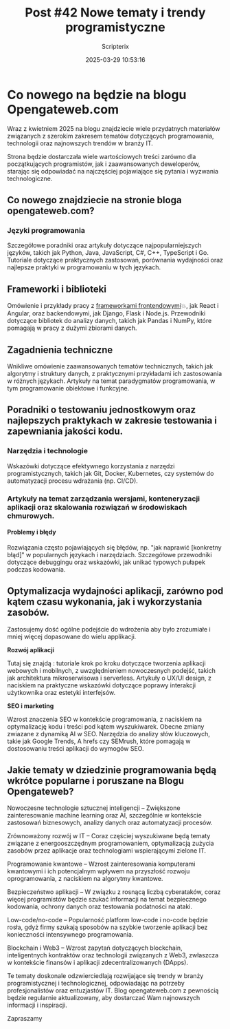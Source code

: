 ﻿---
title: "Post #42 Nowe tematy i trendy programistyczne"
date: 2025-03-29 10:53:16
author: Scripterix
slug: 42-nowe-programistyczne
post_id: 824
categories:
  - "Ogólne"
  - "Wyzwanie"
tags:
  - "nowości"
  - "opengateweb"
original_url: "https://opengateweb.com/posts/42-nowe-programistyczne/"
---

# Co nowego na będzie na blogu Opengateweb.com

Wraz z kwietniem 2025 na blogu znajdziecie wiele przydatnych materiałów związanych z szerokim zakresem tematów dotyczących programowania, technologii oraz najnowszych trendów w branży IT.

Strona będzie dostarczała wiele wartościowych treści zarówno dla początkujących programistów, jak i zaawansowanych deweloperów, starając się odpowiadać na najczęściej pojawiające się pytania i wyzwania technologiczne.

## Co nowego znajdziecie na stronie bloga opengateweb.com?

### Języki programowania

Szczegółowe poradniki oraz artykuły dotyczące najpopularniejszych języków, takich jak Python, Java, JavaScript, C#, C++, TypeScript i Go. Tutoriale dotyczące praktycznych zastosowań, porównania wydajności oraz najlepsze praktyki w programowaniu w tych językach.

## Frameworki i biblioteki

Omówienie i przykłady pracy z [frameworkami frontendowymi](https://opengateweb.com/posts/post-43-najpopularniejsze-frameworki-i-biblioteki/)💥, jak React i Angular, oraz backendowymi, jak Django, Flask i Node.js. Przewodniki dotyczące bibliotek do analizy danych, takich jak Pandas i NumPy, które pomagają w pracy z dużymi zbiorami danych.

## Zagadnienia techniczne

Wnikliwe omówienie zaawansowanych tematów technicznych, takich jak algorytmy i struktury danych, z praktycznymi przykładami ich zastosowania w różnych językach. Artykuły na temat paradygmatów programowania, w tym programowanie obiektowe i funkcyjne.

## Poradniki o testowaniu jednostkowym oraz najlepszych praktykach w zakresie testowania i zapewniania jakości kodu.

### Narzędzia i technologie

Wskazówki dotyczące efektywnego korzystania z narzędzi programistycznych, takich jak Git, Docker, Kubernetes, czy systemów do automatyzacji procesu wdrażania (np. CI/CD).

### Artykuły na temat zarządzania wersjami, konteneryzacji aplikacji oraz skalowania rozwiązań w środowiskach chmurowych.

#### Problemy i błędy

Rozwiązania często pojawiających się błędów, np. "jak naprawić [konkretny błąd]" w popularnych językach i narzędziach. Szczegółowe przewodniki dotyczące debuggingu oraz wskazówki, jak unikać typowych pułapek podczas kodowania.

## Optymalizacja wydajności aplikacji, zarówno pod kątem czasu wykonania, jak i wykorzystania zasobów.

Zastosujemy dość ogólne podejście do wdrożenia aby było zrozumiałe i mniej więcej dopasowane do wielu applikacji.

**Rozwój aplikacji**

Tutaj się znajdą : tutoriale krok po kroku dotyczące tworzenia aplikacji webowych i mobilnych, z uwzględnieniem nowoczesnych podejść, takich jak architektura mikroserwisowa i serverless. Artykuły o UX/UI design, z naciskiem na praktyczne wskazówki dotyczące poprawy interakcji użytkownika oraz estetyki interfejsów.

**SEO i marketing**

Wzrost znaczenia SEO w kontekście programowania, z naciskiem na optymalizację kodu i treści pod kątem wyszukiwarek. Obecne zmiany zwiazane z dynamiką AI  w SEO. Narzędzia do analizy słów kluczowych, takie jak Google Trends, A hrefs czy SEMrush, które pomagają w dostosowaniu treści aplikacji do wymogów SEO.

## Jakie tematy w dziedzinie programowania będą wkrótce popularne i poruszane na Blogu Opengateweb?

Nowoczesne technologie sztucznej inteligencji – Zwiększone zainteresowanie machine learning oraz AI, szczególnie w kontekście zastosowań biznesowych, analizy danych oraz automatyzacji procesów.

Zrównoważony rozwój w IT – Coraz częściej wyszukiwane będą tematy związane z energooszczędnym programowaniem, optymalizacją zużycia zasobów przez aplikacje oraz technologiami wspierającymi zielone IT.

Programowanie kwantowe – Wzrost zainteresowania komputerami kwantowymi i ich potencjalnym wpływem na przyszłość rozwoju oprogramowania, z naciskiem na algorytmy kwantowe.

Bezpieczeństwo aplikacji – W związku z rosnącą liczbą cyberataków, coraz więcej programistów będzie szukać informacji na temat bezpiecznego kodowania, ochrony danych oraz testowania podatności na ataki.

Low-code/no-code – Popularność platform low-code i no-code będzie rosła, gdyż firmy szukają sposobów na szybkie tworzenie aplikacji bez konieczności intensywnego programowania.

Blockchain i Web3 – Wzrost zapytań dotyczących blockchain, inteligentnych kontraktów oraz technologii związanych z Web3, zwłaszcza w kontekście finansów i aplikacji zdecentralizowanych (DApps).

Te tematy doskonale odzwierciedlają rozwijające się trendy w branży programistycznej i technologicznej, odpowiadając na potrzeby profesjonalistów oraz entuzjastów IT. Blog opengateweb.com z pewnością będzie regularnie aktualizowany, aby dostarczać Wam najnowszych informacji i inspiracji.

Zapraszamy
